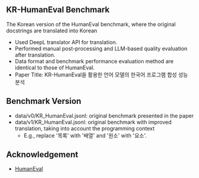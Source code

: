 ## KR-HumanEval Benchmark
The Korean version of the HumanEval benchmark, where the original docstrings are translated into Korean
* Used DeepL translator API for translation.
* Performed manual post-processing and LLM-based quality evaluation after translation.
* Data format and benchmark performance evaluation method are identical to those of HumanEval.
* Paper Title: KR-HumanEval을 활용한 언어 모델의 한국어 프로그램 합성 성능 분석

## Benchmark Version
* data/v0/KR_HumanEval.jsonl: original benchmark presented in the paper
* data/v1/KR_HumanEval.jsonl: original benchmark with improved translation, taking into account the programming context
  * E.g., replace '목록' with '배열' and '원소' with '요소'.
  
## Acknowledgement
* [HumanEval](https://github.com/openai/human-eval)
